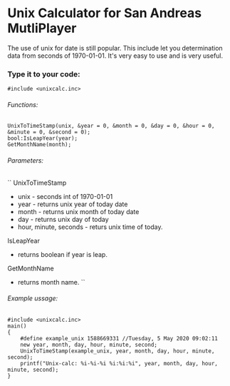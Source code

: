 # Unix Calculator for San Andreas MutliPlayer
The use of unix for date is still popular. This include let you determination data from seconds of 1970-01-01.
It's very easy to use and is very useful.

### Type it to your code:
```pawn
#include <unixcalc.inc>
```

###### Functions:
```pawn
UnixToTimeStamp(unix, &year = 0, &month = 0, &day = 0, &hour = 0, &minute = 0, &second = 0);
bool:IsLeapYear(year);
GetMonthName(month);
```
###### Parameters:
``
UnixToTimeStamp
- unix - seconds int of 1970-01-01
- year - returns unix year of today date
- month - returns unix month of today date
- day - returns unix day of today
- hour, minute, seconds - returs unix time of today.

IsLeapYear
- returns boolean if year is leap.

GetMonthName
- returns month name.
``

###### Example ussage:
```pawn
#include <unixcalc.inc>
main()
{
    #define example_unix 1588669331 //Tuesday, 5 May 2020 09:02:11
    new year, month, day, hour, minute, second;
    UnixToTimeStamp(example_unix, year, month, day, hour, minute, second);
    printf("Unix-calc: %i-%i-%i %i:%i:%i", year, month, day, hour, minute, second);
}
```


